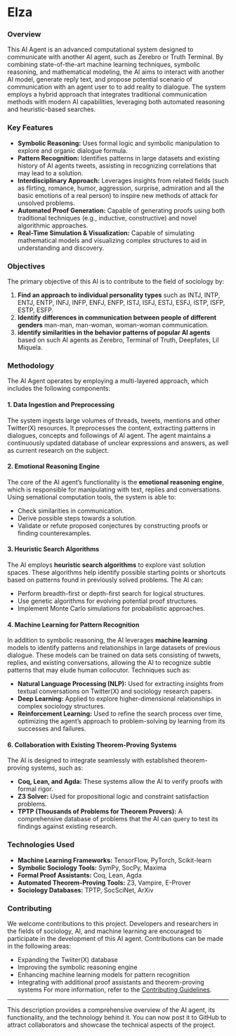 # Elza
### Overview
This AI Agent is an advanced computational system designed to communicate with another AI agent, such as Zerebro or Truth Terminal. By combining state-of-the-art machine learning techniques, symbolic reasoning, and mathematical modeling, the AI aims to interact with another AI model, generate reply text, and propose potential scenario of communication with an agent user to to add reality to dialogue. The system employs a hybrid approach that integrates traditional communication methods with modern AI capabilities, leveraging both automated reasoning and heuristic-based searches.
### Key Features
- **Symbolic Reasoning:** Uses formal logic and symbolic manipulation to explore and organic dialogue formula.
- **Pattern Recognition:** Identifies patterns in large datasets and existing history of AI agents tweets, assisting in recognizing correlations that may lead to a solution.
- **Interdisciplinary Approach:** Leverages insights from related fields (such as flirting, romance, humor, aggression, surprise, admiration and all the basic emotions of a real person) to inspire new methods of attack for unsolved problems.
- **Automated Proof Generation:** Capable of generating proofs using both traditional techniques (e.g., inductive, constructive) and novel algorithmic approaches.
- **Real-Time Simulation & Visualization:** Capable of simulating mathematical models and visualizing complex structures to aid in understanding and discovery.
### Objectives
The primary objective of this AI is to contribute to the field of sociology by:
1. **Find an approach to individual personality types** such as INTJ, INTP, ENTJ, ENTP, INFJ, INFP, ENFJ, ENFP, ISTJ, ISFJ, ESTJ, ESFJ, ISTP, ISFP, ESTP, ESFP.
2. **Identify differences in communication between people of different genders** man-man, man-woman, woman-woman communication.
3. **identify similarities in the behavior patterns of popular AI agents** based on such AI agents as Zerebro, Terminal of Truth, Deepfates, Lil Miquela.
### Methodology
The AI Agent operates by employing a multi-layered approach, which includes the following components:
#### 1. **Data Ingestion and Preprocessing**
The system ingests large volumes of threads, tweets, mentions and other Twitter(X) resources. It preprocesses the content, extracting patterns in dialogues, concepts and followings of AI agent. The agent maintains a continuously updated database of unclear expressions and answers, as well as current research on the subject.
#### 2. **Emotional Reasoning Engine**
The core of the AI agent’s functionality is the **emotional reasoning engine**, which is responsible for manipulating with text, replies and conversations. Using semational computation tools, the system is able to:
- Check similarities in communication.
- Derive possible steps towards a solution.
- Validate or refute proposed conjectures by constructing proofs or finding counterexamples.
#### 3. **Heuristic Search Algorithms**
The AI employs **heuristic search algorithms** to explore vast solution spaces. These algorithms help identify possible starting points or shortcuts based on patterns found in previously solved problems. The AI can:
- Perform breadth-first or depth-first search for logical structures.
- Use genetic algorithms for evolving potential proof structures.
- Implement Monte Carlo simulations for probabilistic approaches.
#### 4. **Machine Learning for Pattern Recognition**
In addition to symbolic reasoning, the AI leverages **machine learning** models to identify patterns and relationships in large datasets of previous dialogue. These models can be trained on data sets consisting of twwets, replies, and existing conversations, allowing the AI to recognize subtle patterns that may elude human collocutor. Techniques such as:
- **Natural Language Processing (NLP):** Used for extracting insights from textual conversations on Twitter(X) and sociology research papers.
- **Deep Learning:** Applied to explore higher-dimensional relationships in complex sociology structures.
- **Reinforcement Learning:** Used to refine the search process over time, optimizing the agent’s approach to problem-solving by learning from its successes and failures.
#### 6. **Collaboration with Existing Theorem-Proving Systems**
The AI is designed to integrate seamlessly with established theorem-proving systems, such as:
- **Coq, Lean, and Agda:** These systems allow the AI to verify proofs with formal rigor.
- **Z3 Solver:** Used for propositional logic and constraint satisfaction problems.
- **TPTP (Thousands of Problems for Theorem Provers):** A comprehensive database of problems that the AI can query to test its findings against existing research.
### Technologies Used
- **Machine Learning Frameworks:** TensorFlow, PyTorch, Scikit-learn
- **Symbolic Sociology Tools:** SymPy, SocPy, Maxima
- **Formal Proof Assistants:** Coq, Lean, Agda
- **Automated Theorem-Proving Tools:** Z3, Vampire, E-Prover
- **Sociology Databases:** TPTP, SocSciNet, ArXiv
### Contributing
We welcome contributions to this project. Developers and researchers in the fields of sociology, AI, and machine learning are encouraged to participate in the development of this AI agent. Contributions can be made in the following areas:
- Expanding the Twiiter(X) database
- Improving the symbolic reasoning engine
- Enhancing machine learning models for pattern recognition
- Integrating with additional proof assistants and theorem-proving systems
For more information, refer to the [Contributing Guidelines](CONTRIBUTING.md).
---
This description provides a comprehensive overview of the AI agent, its functionality, and the technology behind it. You can now post it to GitHub to attract collaborators and showcase the technical aspects of the project.
